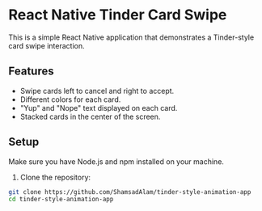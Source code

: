 # React Native Tinder Card Swipe

This is a simple React Native application that demonstrates a Tinder-style card swipe interaction.

## Features

- Swipe cards left to cancel and right to accept.
- Different colors for each card.
- "Yup" and "Nope" text displayed on each card.
- Stacked cards in the center of the screen.

## Setup

Make sure you have Node.js and npm installed on your machine.

1. Clone the repository:

```bash
git clone https://github.com/ShamsadAlam/tinder-style-animation-app
cd tinder-style-animation-app
